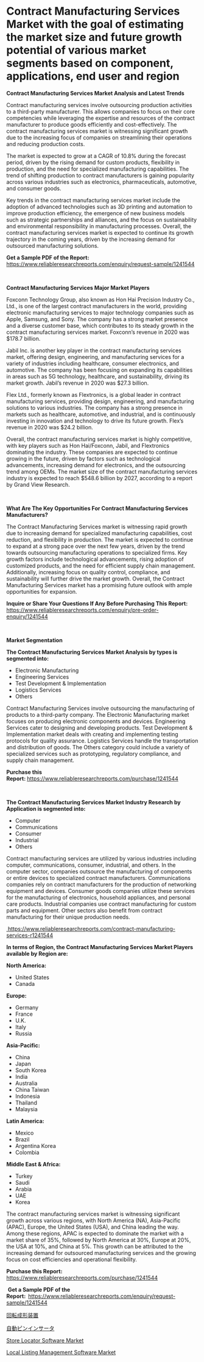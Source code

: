 <p><h1>Contract Manufacturing Services Market with the goal of estimating the market size and future growth potential of various market segments based on component, applications, end user and region</h1></p><p><strong>Contract Manufacturing Services Market Analysis and Latest Trends</strong></p>
<p><p>Contract manufacturing services involve outsourcing production activities to a third-party manufacturer. This allows companies to focus on their core competencies while leveraging the expertise and resources of the contract manufacturer to produce goods efficiently and cost-effectively. The contract manufacturing services market is witnessing significant growth due to the increasing focus of companies on streamlining their operations and reducing production costs.</p><p>The market is expected to grow at a CAGR of 10.8% during the forecast period, driven by the rising demand for custom products, flexibility in production, and the need for specialized manufacturing capabilities. The trend of shifting production to contract manufacturers is gaining popularity across various industries such as electronics, pharmaceuticals, automotive, and consumer goods.</p><p>Key trends in the contract manufacturing services market include the adoption of advanced technologies such as 3D printing and automation to improve production efficiency, the emergence of new business models such as strategic partnerships and alliances, and the focus on sustainability and environmental responsibility in manufacturing processes. Overall, the contract manufacturing services market is expected to continue its growth trajectory in the coming years, driven by the increasing demand for outsourced manufacturing solutions.</p></p>
<p><strong>Get a Sample PDF of the Report:&nbsp;</strong> <a href="https://www.reliableresearchreports.com/enquiry/request-sample/1241544">https://www.reliableresearchreports.com/enquiry/request-sample/1241544</a></p>
<p>&nbsp;</p>
<p><strong>Contract Manufacturing Services Major Market Players</strong></p>
<p><p>Foxconn Technology Group, also known as Hon Hai Precision Industry Co., Ltd., is one of the largest contract manufacturers in the world, providing electronic manufacturing services to major technology companies such as Apple, Samsung, and Sony. The company has a strong market presence and a diverse customer base, which contributes to its steady growth in the contract manufacturing services market. Foxconn’s revenue in 2020 was $178.7 billion.</p><p>Jabil Inc. is another key player in the contract manufacturing services market, offering design, engineering, and manufacturing services for a variety of industries including healthcare, consumer electronics, and automotive. The company has been focusing on expanding its capabilities in areas such as 5G technology, healthcare, and sustainability, driving its market growth. Jabil’s revenue in 2020 was $27.3 billion.</p><p>Flex Ltd., formerly known as Flextronics, is a global leader in contract manufacturing services, providing design, engineering, and manufacturing solutions to various industries. The company has a strong presence in markets such as healthcare, automotive, and industrial, and is continuously investing in innovation and technology to drive its future growth. Flex’s revenue in 2020 was $24.2 billion.</p><p>Overall, the contract manufacturing services market is highly competitive, with key players such as Hon Hai/Foxconn, Jabil, and Flextronics dominating the industry. These companies are expected to continue growing in the future, driven by factors such as technological advancements, increasing demand for electronics, and the outsourcing trend among OEMs. The market size of the contract manufacturing services industry is expected to reach $548.6 billion by 2027, according to a report by Grand View Research.</p></p>
<p>&nbsp;</p>
<p><strong>What Are The Key Opportunities For Contract Manufacturing Services Manufacturers?</strong></p>
<p><p>The Contract Manufacturing Services market is witnessing rapid growth due to increasing demand for specialized manufacturing capabilities, cost reduction, and flexibility in production. The market is expected to continue to expand at a strong pace over the next few years, driven by the trend towards outsourcing manufacturing operations to specialized firms. Key growth factors include technological advancements, rising adoption of customized products, and the need for efficient supply chain management. Additionally, increasing focus on quality control, compliance, and sustainability will further drive the market growth. Overall, the Contract Manufacturing Services market has a promising future outlook with ample opportunities for expansion.</p></p>
<p><strong>Inquire or Share Your Questions If Any Before Purchasing This Report:</strong> <a href="https://www.reliableresearchreports.com/enquiry/pre-order-enquiry/1241544">https://www.reliableresearchreports.com/enquiry/pre-order-enquiry/1241544</a></p>
<p>&nbsp;</p>
<p><strong>Market Segmentation</strong></p>
<p><strong>The Contract Manufacturing Services Market Analysis by types is segmented into:</strong></p>
<p><ul><li>Electronic Manufacturing</li><li>Engineering Services</li><li>Test Development & Implementation</li><li>Logistics Services</li><li>Others</li></ul></p>
<p><p>Contract Manufacturing Services involve outsourcing the manufacturing of products to a third-party company. The Electronic Manufacturing market focuses on producing electronic components and devices. Engineering Services cater to designing and developing products. Test Development & Implementation market deals with creating and implementing testing protocols for quality assurance. Logistics Services handle the transportation and distribution of goods. The Others category could include a variety of specialized services such as prototyping, regulatory compliance, and supply chain management.</p></p>
<p><strong>Purchase this Report:&nbsp;</strong><a href="https://www.reliableresearchreports.com/purchase/1241544">https://www.reliableresearchreports.com/purchase/1241544</a></p>
<p>&nbsp;</p>
<p><strong>The Contract Manufacturing Services Market Industry Research by Application is segmented into:</strong></p>
<p><ul><li>Computer</li><li>Communications</li><li>Consumer</li><li>Industrial</li><li>Others</li></ul></p>
<p><p>Contract manufacturing services are utilized by various industries including computer, communications, consumer, industrial, and others. In the computer sector, companies outsource the manufacturing of components or entire devices to specialized contract manufacturers. Communications companies rely on contract manufacturers for the production of networking equipment and devices. Consumer goods companies utilize these services for the manufacturing of electronics, household appliances, and personal care products. Industrial companies use contract manufacturing for custom parts and equipment. Other sectors also benefit from contract manufacturing for their unique production needs.</p></p>
<p><a href="https://www.reliableresearchreports.com/contract-manufacturing-services-r1241544">&nbsp;https://www.reliableresearchreports.com/contract-manufacturing-services-r1241544</a></p>
<p><strong>In terms of Region, the Contract Manufacturing Services Market Players available by Region are:</strong></p>
<p>
    <p> <strong> North America: </strong>
        <ul>
            <li>United States</li>
            <li>Canada</li>
        </ul>
        </p> 
    <p> <strong> Europe: </strong>
        <ul>
            <li>Germany</li>
            <li>France</li>
            <li>U.K.</li>
            <li>Italy</li>
            <li>Russia</li>
        </ul>
        </p> 
    <p> <strong> Asia-Pacific: </strong>
        <ul>
            <li>China</li>
            <li>Japan</li>
            <li>South Korea</li>
            <li>India</li>
            <li>Australia</li>
            <li>China Taiwan</li>
            <li>Indonesia</li>
            <li>Thailand</li>
            <li>Malaysia</li>
        </ul>
        </p> 
    <p> <strong> Latin America: </strong>
        <ul>
            <li>Mexico</li>
            <li>Brazil</li>
            <li>Argentina Korea</li>
            <li>Colombia</li>
        </ul>
        </p> 
    <p> <strong> Middle East & Africa: </strong>
        <ul>
            <li>Turkey</li>
            <li>Saudi</li>
            <li>Arabia</li>
            <li>UAE</li>
            <li>Korea</li>
        </ul>
    </p>
    </p>
<p><p>The contract manufacturing services market is witnessing significant growth across various regions, with North America (NA), Asia-Pacific (APAC), Europe, the United States (USA), and China leading the way. Among these regions, APAC is expected to dominate the market with a market share of 35%, followed by North America at 30%, Europe at 20%, the USA at 10%, and China at 5%. This growth can be attributed to the increasing demand for outsourced manufacturing services and the growing focus on cost efficiencies and operational flexibility.</p></p>
<p><strong>Purchase this Report: </strong><a href="https://www.reliableresearchreports.com/purchase/1241544">https://www.reliableresearchreports.com/purchase/1241544</a></p>
<p>&nbsp;<strong>Get a Sample PDF of the Report:&nbsp;&nbsp;</strong><a href="https://www.reliableresearchreports.com/enquiry/request-sample/1241544">https://www.reliableresearchreports.com/enquiry/request-sample/1241544</a></p>
<p><strong></strong></p>
<p><p><a href="https://github.com/AhmadMann1950/Market-Research-Report-List-1/blob/main/6061011181068.md">回転成形装置</a></p><p><a href="https://github.com/qwpelcjko9242629/Market-Research-Report-List-3/blob/main/4954030181069.md">自動ピンインサータ</a></p><p><a href="https://github.com/Hunterico88/Market-Research-Report-List-1/blob/main/store-locator-software-market.md">Store Locator Software Market</a></p><p><a href="https://github.com/zolotuy145/Market-Research-Report-List-1/blob/main/local-listing-management-software-market.md">Local Listing Management Software Market</a></p></p>